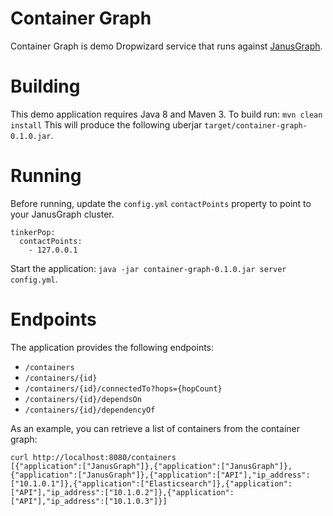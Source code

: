 # Container Graph
Container Graph is demo Dropwizard service that runs against [JanusGraph](janusgraph.org).

# Building
This demo application requires Java 8 and Maven 3. To build run:
`mvn clean install`
This will produce the following uberjar `target/container-graph-0.1.0.jar`.

# Running
Before running, update the `config.yml` `contactPoints` property to point to your JanusGraph cluster.
```
tinkerPop:
  contactPoints:
    - 127.0.0.1
```
Start the application: `java -jar container-graph-0.1.0.jar server config.yml`.

# Endpoints
The application provides the following endpoints:
* `/containers`
* `/containers/{id}`
* `/containers/{id}/connectedTo?hops={hopCount}`
* `/containers/{id}/dependsOn`
* `/containers/{id}/dependencyOf`

As an example, you can retrieve a list of containers from the container graph:
```
curl http://localhost:8080/containers
[{"application":["JanusGraph"]},{"application":["JanusGraph"]},{"application":["JanusGraph"]},{"application":["API"],"ip_address":["10.1.0.1"]},{"application":["Elasticsearch"]},{"application":["API"],"ip_address":["10.1.0.2"]},{"application":["API"],"ip_address":["10.1.0.3"]}]
```